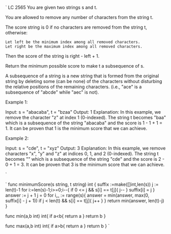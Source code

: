 
`
LC 2565
You are given two strings s and t.

You are allowed to remove any number of characters from the string t.

The score string is 0 if no characters are removed from the string t, otherwise:

    Let left be the minimum index among all removed characters.
    Let right be the maximum index among all removed characters.

Then the score of the string is right - left + 1.

Return the minimum possible score to make t a subsequence of s.

A subsequence of a string is a new string that is formed from the original string by deleting some (can be none) of the characters without disturbing the relative positions of the remaining characters. (i.e., "ace" is a subsequence of "abcde" while "aec" is not).

 

Example 1:

Input: s = "abacaba", t = "bzaa"
Output: 1
Explanation: In this example, we remove the character "z" at index 1 (0-indexed).
The string t becomes "baa" which is a subsequence of the string "abacaba" and the score is 1 - 1 + 1 = 1.
It can be proven that 1 is the minimum score that we can achieve.

Example 2:

Input: s = "cde", t = "xyz"
Output: 3
Explanation: In this example, we remove characters "x", "y" and "z" at indices 0, 1, and 2 (0-indexed).
The string t becomes "" which is a subsequence of the string "cde" and the score is 2 - 0 + 1 = 3.
It can be proven that 3 is the minimum score that we can achieve.

`


`
func minimumScore(s string, t string) int {
    suffix :=make([]int,len(s))
    j := len(t)-1
    for i:=len(s)-1;i>=0;i--{
        if 0 <= j && s[i] == t[j]{
            j--
        }
        suffix[i] = j 
    }
    answer := j + 1
    j = 0
    for i,_ := range(s){
        answer = min(answer, max(0, suffix[i] - j + 1))
        if j < len(t) && s[i] == t[j]{
            j++
        }
    }
    return min(answer, len(t)-j)
}

func min(a,b int) int{
    if a<b{
        return a
    }
    return b
}

func max(a,b int) int{
    if a>b{
        return a
    }
    return b
}
`